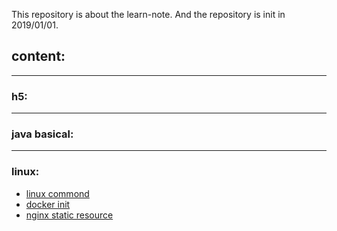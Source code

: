 This repository is about the learn-note. And the repository is init in 2019/01/01.

## content:

---
### h5:

---
### java basical:

---
### linux:
  * [linux commond](https://github.com/Alice52/learning-note/blob/master/linux/linux.md)
  * [docker init](https://github.com/Alice52/learning-note/blob/master/linux/docker.md)
  * [nginx static resource](https://github.com/Alice52/learning-note/blob/master/linux/nginx.md)

